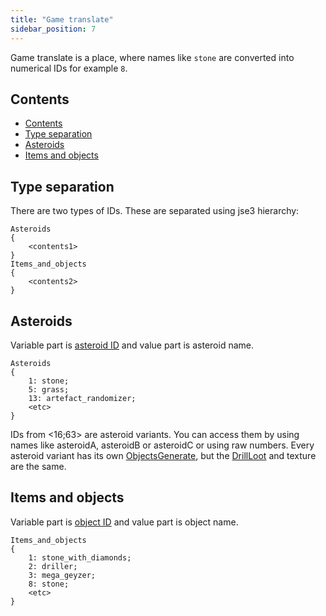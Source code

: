 ```yaml
---
title: "Game translate"
sidebar_position: 7
---
```


Game translate is a place, where names like `stone` are
converted into numerical IDs for example `8`.

## Contents

- [Contents](#contents)
- [Type separation](#type-separation)
- [Asteroids](#asteroids)
- [Items and objects](#items-and-objects)

## Type separation

There are two types of IDs. These are separated using jse3 hierarchy:

```text showLineNumbers
Asteroids
{
	<contents1>
}
Items_and_objects
{
	<contents2>
}
```

## Asteroids

Variable part is [asteroid ID](../GameData/Asteroids) and value part is asteroid name.

```text showLineNumbers
Asteroids
{
	1: stone;
	5: grass;
	13: artefact_randomizer;
	<etc>
}
```

IDs from <16;63> are asteroid variants. You can access them by using names like asteroidA, asteroidB or asteroidC or using raw
numbers. Every asteroid variant has its own [ObjectsGenerate](./ObjectsGenerate), but the [DrillLoot](./DrillLoot) and texture are the same.

## Items and objects

Variable part is [object ID](../GameData/ItemsAndObjects) and value part is object name.


```text showLineNumbers
Items_and_objects
{
	1: stone_with_diamonds;
	2: driller;
	3: mega_geyzer;
	8: stone;
	<etc>
}
```